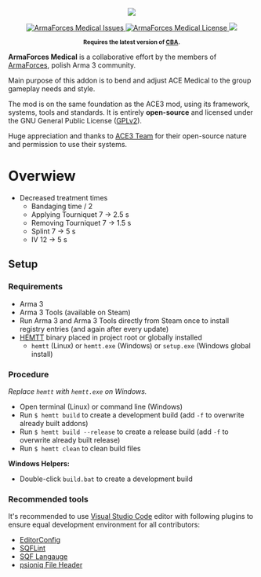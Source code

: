 <p align="center">
    <img src="https://avatars2.githubusercontent.com/u/50863181">
</p>
<p align="center">
    <a href="https://github.com/ArmaForces/Medical/issues">
        <img src="https://img.shields.io/github/issues-raw/ArmaForces/Medical.svg?label=Issues" alt="ArmaForces Medical Issues">
    </a>
    <a href="https://github.com/ArmaForces/Medical/blob/master/LICENSE">
        <img src="https://img.shields.io/badge/License-GPLv2-red.svg" alt="ArmaForces Medical License">
    </a>
    <a href="https://github.com/ArmaForces/Medical/actions">
        <img src="https://github.com/ArmaForces/Medical/workflows/Arma/badge.svg">
    </a>
</p>
<p align="center"><sup><strong>Requires the latest version of <a href="https://github.com/CBATeam/CBA_A3/releases/latest">CBA</a>.</strong></sup></p>

**ArmaForces Medical** is a collaborative effort by the members of <a href="https//armaforces.com/">ArmaForces</a>, polish Arma 3 community.

Main purpose of this addon is to bend and adjust ACE Medical to the group gameplay needs and style.

The mod is on the same foundation as the ACE3 mod, using its framework, systems, tools and standards. It is entirely **open-source** and licensed under the GNU General Public License ([GPLv2](https://github.com/ArmaForces/Mods/blob/master/LICENSE)).

Huge appreciation and thanks to [ACE3 Team](http://ace3mod.com/team.html) for their open-source nature and permission to use their systems.

# Overwiew

- Decreased treatment times
  - Bandaging time / 2
  - Applying Tourniquet 7 -> 2.5 s
  - Removing Tourniquet 7 -> 1.5 s
  - Splint 7 -> 5 s
  - IV 12 -> 5 s

## Setup

### Requirements

- Arma 3
- Arma 3 Tools (available on Steam)
- Run Arma 3 and Arma 3 Tools directly from Steam once to install registry entries (and again after every update)
- [HEMTT](https://github.com/synixebrett/HEMTT) binary placed in project root or globally installed
  - `hemtt` (Linux) or `hemtt.exe` (Windows) or `setup.exe` (Windows global install)

### Procedure

_Replace `hemtt` with `hemtt.exe` on Windows._

- Open terminal (Linux) or command line (Windows)
- Run `$ hemtt build` to create a development build (add `-f` to overwrite already built addons)
- Run `$ hemtt build --release` to create a release build (add `-f` to overwrite already built release)
- Run `$ hemtt clean` to clean build files

**Windows Helpers:**

- Double-click `build.bat` to create a development build

### Recommended tools

It's recommended to use [Visual Studio Code](https://) editor with following plugins to ensure equal development environment for all contributors:

- [EditorConfig](https://marketplace.visualstudio.com/items?itemName=EditorConfig.EditorConfig)
- [SQFLint](https://marketplace.visualstudio.com/items?itemName=skacekachna.sqflint)
- [SQF Langauge](https://marketplace.visualstudio.com/items?itemName=Armitxes.sqf)
- [psioniq File Header](https://marketplace.visualstudio.com/items?itemName=psioniq.psi-header)

